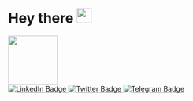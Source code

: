 <h1>
  Hey there
  <img src="https://media.giphy.com/media/hvRJCLFzcasrR4ia7z/giphy.gif" width="30px"/>
</h1>


<div id="header" aling="center">
 
  
  <img src="https://media.giphy.com/media/M9gbBd9nbDrOTu1Mqx/giphy.gif" width="100"/>
</div>
    
  
<div id="badges">
<a href="https://www.linkedin.com/in/veli-ismailov-294312234/">
 <img src="https://img.shields.io/badge/LinkedIn-blu?logo=linkedin&logoColor=white&style=for-the-badge"  alt="LinkedIn Badge"/> 
<a/>    
<a href="https://twitter.com/VilliIsmailov">                                                                                                               <img src="https://img.shields.io/badge/Twitter-blue?style=for-the-badge&logo=twitter&logoColor=white"  alt="Twitter Badge"/>
  <a/>
  <a href="https://t.me/Villi1">
 <img src="https://img.shields.io/badge/Telegram-2CA5E0?style=for-the-badge&logo=telegram&logoColor=white" alt="Telegram Badge"/>  
<a/>                                                                                                                               
    </div>                                                                                                                              
<img src="https://komarev.com/ghpvc/?username=Veliprogram&style=flat-square&color=blue" alt=""/>
                                                                                                       
                                                                                             
